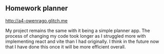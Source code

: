## Homework planner

http://a4-owenrago.glitch.me

My project remains the same with it being a simple planner app. The process of changing my code took longer as I struggled more with implementing react and vite than I had originally. I think in the future now that I have done this once it will be more efficient overall.
